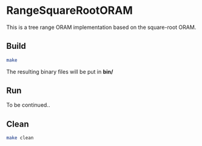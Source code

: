 # RangeSquareRootORAM

This is a tree range ORAM implementation based on the square-root ORAM.

## Build

```bash
make
```

The resulting binary files will be put in **bin/**

## Run

To be continued..

## Clean

```bash
make clean
```
